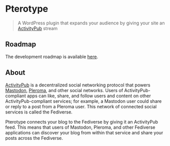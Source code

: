 # Pterotype
> A WordPress plugin that expands your audience by giving your site an [ActivityPub](https://activitypub.rocks) stream

## Roadmap
The development roadmap is available [here](https://getpterotype.com/roadmap/).

## About
[ActivityPub](https://activitypub.rocks) is a decentralized social networking protocol that powers [Mastodon](https://joinmastodon.org/), [Pleroma](https://pleroma.social/), and other social networks. Users of ActivityPub-compliant apps can like, share, and follow users and content on other ActivityPub-compliant services; for example, a Mastodon user could share or reply to a post from a Pleroma user. This network of connected social services is called the Fediverse.

Pterotype connects your blog to the Fediverse by giving it an ActivityPub feed. This means that users of Mastodon, Pleroma, and other Fediverse applications can discover your blog from within that service and share your posts across the Fediverse.
